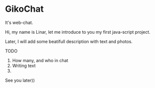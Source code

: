 # GikoChat
It's web-chat.


Hi, my name is Linar, let me introduce to you my first java-script project.

Later, I will add some beatifull description with text and photos.


TODO
1) How many, and who in chat
2) Writing text
3) 


See you later))


